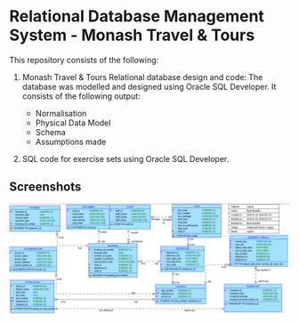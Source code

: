 # Relational Database Management System - Monash Travel & Tours 

This repository consists of the following:

1. Monash Travel & Tours Relational database design and code: The database was modelled and designed using Oracle SQL Developer. It consists of the following output:
   - Normalisation 
   - Physical Data Model
   - Schema
   - Assumptions made
   
2. SQL code for exercise sets using Oracle SQL Developer.

## Screenshots

![Physical Data Model](Relational%20Database%20System/images/Physical%20Data%20Model.png?raw=true "Physical Data Model")
